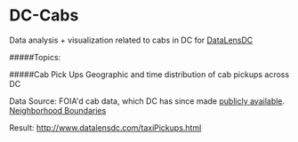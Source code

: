# DC-Cabs
Data analysis + visualization related to cabs in DC for [DataLensDC](www.datalensdc.com)

#####Topics:

#####Cab Pick Ups
Geographic and time distribution of cab pickups across DC

Data Source: FOIA'd cab data, which DC has since made [publicly available](http://opendata.dc.gov/datasets?q=taxi&sort_by=relevance). [Neighborhood Boundaries](http://data.codefordc.org/dataset/neighborhood-boundaries-217-neighborhoods-washpost-justgrimes)

Result: http://www.datalensdc.com/taxiPickups.html
